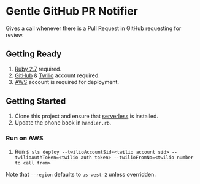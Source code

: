 # Gentle GitHub PR Notifier

Gives a call whenever there is a Pull Request in GitHub requesting for review.

## Getting Ready

1. [Ruby 2.7](https://www.ruby-lang.org/en/downloads/) required.
2. [GitHub](https://https://github.com/) & [Twilio](https://www.twilio.com/) account required.
3. [AWS](https://aws.amazon.com/) account is required for deployment.

## Getting Started
1. Clone this project and ensure that [serverless](https://serverless.com/) is installed.
2. Update the phone book in `handler.rb`.

### Run on AWS
1. Run `$ sls deploy --twilioAccountSid=<twilio account sid> --twilioAuthToken=<twilio auth token> --twilioFromNo=<twilio number to call from>`

Note that `--region` defaults to `us-west-2` unless overridden.
